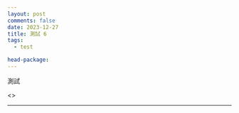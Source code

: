 ```yaml
---
layout: post
comments: false
date: 2023-12-27
title: 測試 6
tags:
  - test

head-package:
---
```


測試


<div class=”compute”><>


---

